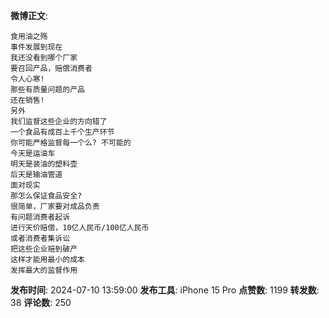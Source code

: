**微博正文**: 
```
食用油之殇
事件发展到现在
我还没看到哪个厂家
要召回产品，赔偿消费者
令人心寒!
那些有质量问题的产品
还在销售!
另外
我们监督这些企业的方向错了
一个食品有成百上千个生产环节
你可能严格监督每一个么? 不可能的
今天是运油车
明天是装油的塑料壶
后天是输油管道
面对现实
那怎么保证食品安全?
很简单，厂家要对成品负责
有问题消费者起诉
进行天价赔偿，10亿人民币/100亿人民币
或者消费者集诉讼
把这些企业赔到破产
这样才能用最小的成本
发挥最大的监督作用
```
**发布时间**: 2024-07-10 13:59:00
**发布工具**: iPhone 15 Pro
**点赞数**: 1199
**转发数**: 38
**评论数**: 250
